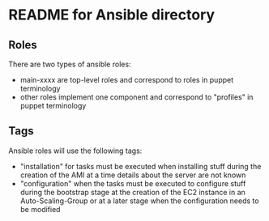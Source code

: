 # README for Ansible directory

## Roles
There are two types of ansible roles:
   * main-xxxx are top-level roles and correspond to roles in puppet terminology
   * other roles implement one component and correspond to "profiles" in puppet
     terminology

## Tags
Ansible roles will use the following tags:
  * "installation" for tasks must be executed when installing stuff during the
    creation of the AMI at a time details about the server are not known
  * "configuration" when the tasks must be executed to configure stuff during
    the bootstrap stage at the creation of the EC2 instance in an
    Auto-Scaling-Group or at a later stage when the configuration needs to be
    modified
